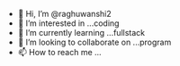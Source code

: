 - 👋 Hi, I’m @raghuwanshi2
- 👀 I’m interested in ...coding
- 🌱 I’m currently learning ...fullstack
- 💞️ I’m looking to collaborate on ...program 
- 📫 How to reach me ...

<!---
raghuwanshi2/raghuwanshi2 is a ✨ special ✨ repository because its `README.md` (this file) appears on your GitHub profile.
You can click the Preview link to take a look at your changes.
--->
